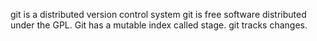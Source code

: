 git is a distributed version control system
git is free software distributed under the GPL.
Git has a mutable index called stage.
git tracks changes.
